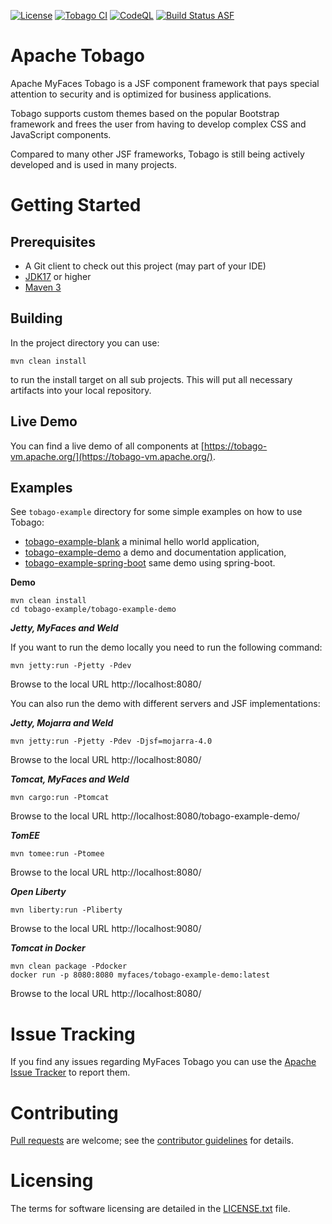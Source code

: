 [![License](https://img.shields.io/badge/License-Apache%202.0-blue.svg)](https://opensource.org/licenses/Apache-2.0)
[![Tobago CI](https://github.com/apache/myfaces-tobago/actions/workflows/tobago-ci.yml/badge.svg)](https://github.com/apache/myfaces-tobago/actions/workflows/tobago-ci.yml)
[![CodeQL](https://github.com/apache/myfaces-tobago/actions/workflows/codeql-analysis.yml/badge.svg)](https://github.com/apache/myfaces-tobago/actions/workflows/codeql-analysis.yml)
[![Build Status ASF](https://ci-builds.apache.org/buildStatus/icon?subject=ASF-Build&job=MyFaces%2FTobago+pipeline%2Fmain)](https://ci-builds.apache.org/job/MyFaces/job/Tobago%20pipeline/job/main/)

# Apache Tobago

Apache MyFaces Tobago is a JSF component framework that pays special attention to security and is optimized for
business applications.

Tobago supports custom themes based on the popular Bootstrap framework and frees the user from having to develop
complex CSS and JavaScript components.

Compared to many other JSF frameworks, Tobago is still being actively developed and is used in many projects.

# Getting Started

## Prerequisites

* A Git client to check out this project (may part of your IDE)
* [JDK17]( https://www.oracle.com/technetwork/java/javase/downloads) or higher
* [Maven 3](https://maven.apache.org/download.cgi)

## Building

In the project directory you can use:

```
mvn clean install
```

to run the install target on all sub projects. This will
put all necessary artifacts into your local repository.

## Live Demo

You can find a live demo of all components at [https://tobago-vm.apache.org/](https://tobago-vm.apache.org/).

## Examples

See `tobago-example` directory for some simple examples on how to use Tobago:

* [tobago-example-blank](tobago-example/tobago-example-blank) a minimal hello world application,
* [tobago-example-demo](tobago-example/tobago-example-demo) a demo and documentation application,
* [tobago-example-spring-boot](tobago-example/tobago-example-spring-boot) same demo using spring-boot.

**Demo**

```shell
mvn clean install
cd tobago-example/tobago-example-demo
```

***Jetty, MyFaces and Weld***

If you want to run the demo locally you need to run the following command:

```shell
mvn jetty:run -Pjetty -Pdev
```

Browse to the local URL http://localhost:8080/

You can also run the demo with different servers and JSF implementations:

***Jetty, Mojarra and Weld***

```shell
mvn jetty:run -Pjetty -Pdev -Djsf=mojarra-4.0
```

Browse to the local URL http://localhost:8080/

***Tomcat, MyFaces and Weld***

```shell
mvn cargo:run -Ptomcat
```

Browse to the local URL http://localhost:8080/tobago-example-demo/

***TomEE***

```shell
mvn tomee:run -Ptomee
```

Browse to the local URL http://localhost:8080/

***Open Liberty***

```shell
mvn liberty:run -Pliberty
```

Browse to the local URL http://localhost:9080/

***Tomcat in Docker***

```
mvn clean package -Pdocker
docker run -p 8080:8080 myfaces/tobago-example-demo:latest
```

Browse to the local URL http://localhost:8080/

# Issue Tracking

If you find any issues regarding MyFaces Tobago you can use the [Apache Issue Tracker](https://issues.apache.org/jira/projects/TOBAGO) to report them.

# Contributing

[Pull requests](https://help.github.com/articles/creating-a-pull-request) are welcome; see the [contributor guidelines](CONTRIBUTING.md) for details.

# Licensing

The terms for software licensing are detailed in the [LICENSE.txt](LICENSE.txt) file.
